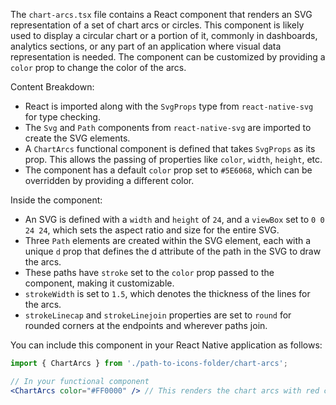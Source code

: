 The `chart-arcs.tsx` file contains a React component that renders an SVG representation of a set of chart arcs or circles. This component is likely used to display a circular chart or a portion of it, commonly in dashboards, analytics sections, or any part of an application where visual data representation is needed. The component can be customized by providing a `color` prop to change the color of the arcs.

Content Breakdown:
- React is imported along with the `SvgProps` type from `react-native-svg` for type checking.
- The `Svg` and `Path` components from `react-native-svg` are imported to create the SVG elements.
- A `ChartArcs` functional component is defined that takes `SvgProps` as its prop. This allows the passing of properties like `color`, `width`, `height`, etc.
- The component has a default `color` prop set to `#5E6068`, which can be overridden by providing a different color.

Inside the component:
- An SVG is defined with a `width` and `height` of `24`, and a `viewBox` set to `0 0 24 24`, which sets the aspect ratio and size for the entire SVG.
- Three `Path` elements are created within the SVG element, each with a unique `d` prop that defines the d attribute of the path in the SVG to draw the arcs.
- These paths have `stroke` set to the `color` prop passed to the component, making it customizable.
- `strokeWidth` is set to `1.5`, which denotes the thickness of the lines for the arcs.
- `strokeLinecap` and `strokeLinejoin` properties are set to `round` for rounded corners at the endpoints and wherever paths join.

You can include this component in your React Native application as follows:

```jsx
import { ChartArcs } from './path-to-icons-folder/chart-arcs';

// In your functional component
<ChartArcs color="#FF0000" /> // This renders the chart arcs with red color
```